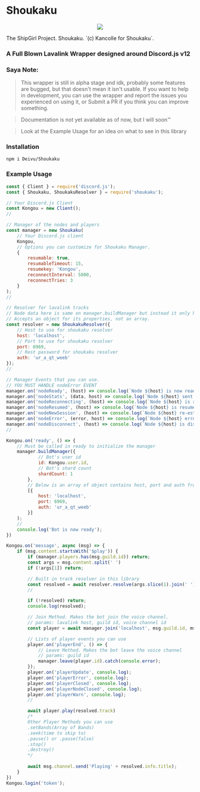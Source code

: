 # Shoukaku
<p align="center">
  <img src="https://vignette.wikia.nocookie.net/kancolle/images/9/97/Shoukaku_Christmas_Full.png/revision/latest/">
</p>
The ShipGirl Project. Shoukaku. `(c) Kancolle for Shoukaku`.

### A Full Blown Lavalink Wrapper designed around Discord.js v12

### Saya Note:
> This wrapper is still in alpha stage and idk, probably some features are bugged, but that doesn't mean it isn't usable. If you want to help in development, you can use the wrapper and report the issues you experienced on using it, or Submit a PR if you think you can improve something.

> Documentation is not yet available as of now, but I will soon:tm:

> Look at the Example Usage for an idea on what to see in this library

### Installation
```
npm i Deivu/Shoukaku
```

### Example Usage
```js
const { Client } = require('discord.js');
const { Shoukaku, ShoukakuResolver } = require('shoukaku');

// Your Discord.js Client
const Kongou = new Client();
//

// Manager of the nodes and players
const manager = new Shoukaku(
    // Your Discord.js client
    Kongou, 
    // Options you can customize for Shoukaku Manager.
    {
        resumable: true,
        resumableTimeout: 15,
        resumekey: 'Kongou',
        reconnectInterval: 5000,
        reconnectTries: 3
    }
);
//

// Resolver for lavalink tracks
// Node data here is same on manager.buildManager but instead it only holds one host.
// Accepts an object for its properties, not an array.
const resolver = new ShoukakuResolver({
    // Host to use for shoukaku resolver
    host: 'localhost',
    // Port to use for shoukaku resolver
    port: 6969,
    // Rest password for shoukaku resolver
    auth: 'ur_a_qt_weeb'
});
//

// Manager Events that you can use. 
// YOU MUST HANDLE nodeError EVENT
manager.on('nodeReady', (host) => console.log(`Node ${host} is now ready`));
manager.on('nodeStats', (data, host) => console.log(`Node ${host} sent a stats update`));
manager.on('nodeReconnecting', (host) => console.log(`Node ${host} is reconnecting`));
manager.on('nodeResumed', (host) => console.log(`Node ${host} is resumed`))
manager.on('nodeNewSession', (host) => console.log(`Node ${host} re-established a new session`))
manager.on('nodeError', (error, host) => console.log(`Node ${host} errored ${error}`))
manager.on('nodeDisconnect', (host) => console.log(`Node ${host} is disconnected`))
// 

Kongou.on('ready', () => {
    // Must be called in ready to initialize the manager
    manager.buildManager({
            // Bot's user id
            id: Kongou.user.id,
            // Bot's shard count
            shardCount: 1
        }, 
        // Below is an array of object contains host, port and auth from your lavalink instance
        [{ 
            host: 'localhost',
            port: 6969,
            auth: 'ur_a_qt_weeb'
        }]
    );
    //
    console.log('Bot is now ready');
})

Kongou.on('message', async (msg) => {
    if (msg.content.startsWith('$play')) {
        if (manager.players.has(msg.guild.id)) return;
        const args = msg.content.split(' ')
        if (!args[1]) return;

        // Built in track resolver in this library
        const resolved = await resolver.resolve(args.slice(1).join(' '));
        // 

        if (!resolved) return;
        console.log(resolved);

        // Join Method. Makes the bot join the voice channel.
        // params: lavalink host, guild id, voice channel id
        const player = await manager.join('localhost', msg.guild.id, msg.member.voice.channel.id);

        // Lists of player events you can use
        player.on('playerEnd', () => {
            // Leave Method. Makes the bot leave the voice channel
            // params: guild id
            manager.leave(player.id).catch(console.error);
        });
        player.on('playerUpdate', console.log);
        player.on('playerError', console.log);
        player.on('playerClosed', console.log);
        player.on('playerNodeClosed', console.log);
        player.on('playerWarn', console.log);
        // 

        await player.play(resolved.track)
        /* 
        Other Player Methods you can use
        .setBands(Array of Bands)
        .seek(time to skip to)
        .pause() or .pause(false)
        .stop()
        .destroy()
        */
        
        await msg.channel.send('Playing' + resolved.info.title);
    }
})
Kongou.login('token');
```
